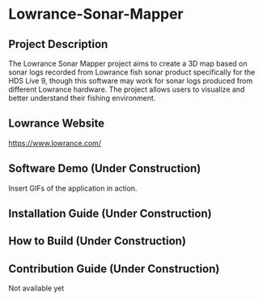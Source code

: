 # Lowrance-Sonar-Mapper

## Project Description
The Lowrance Sonar Mapper project aims to create a 3D map based on sonar logs recorded from Lowrance fish sonar product specifically for the HDS Live 9, though this software may work for sonar logs produced from different Lowrance hardware. The project allows users to visualize and better understand their fishing environment.

## Lowrance Website
https://www.lowrance.com/

## Software Demo (Under Construction)
Insert GIFs of the application in action.

## Installation Guide (Under Construction)

## How to Build (Under Construction)

## Contribution Guide (Under Construction)
Not available yet
